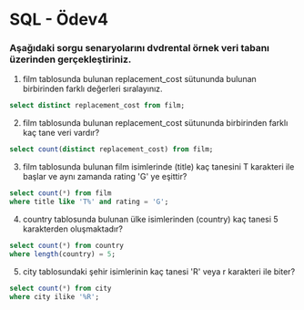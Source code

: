 # SQL - Ödev4

### Aşağıdaki sorgu senaryolarını dvdrental örnek veri tabanı üzerinden gerçekleştiriniz.

1. film tablosunda bulunan replacement_cost sütununda bulunan birbirinden farklı değerleri sıralayınız.
```sql
select distinct replacement_cost from film;
 ```

2. film tablosunda bulunan replacement_cost sütununda birbirinden farklı kaç tane veri vardır?
```sql
select count(distinct replacement_cost) from film;
 ```
3. film tablosunda bulunan film isimlerinde (title) kaç tanesini T karakteri ile başlar ve aynı zamanda rating 'G' ye eşittir?
```sql
select count(*) from film
where title like 'T%' and rating = 'G';
 ```
4. country tablosunda bulunan ülke isimlerinden (country) kaç tanesi 5 karakterden oluşmaktadır?
```sql
select count(*) from country
where length(country) = 5;
 ```
5. city tablosundaki şehir isimlerinin kaç tanesi 'R' veya r karakteri ile biter?
```sql
select count(*) from city
where city ilike '%R';
 ```
